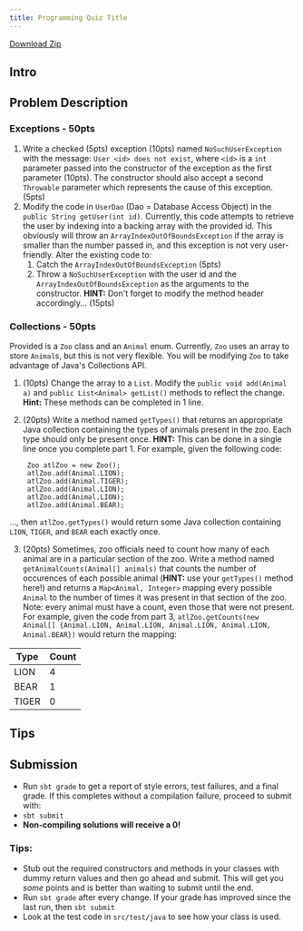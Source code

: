 ```yaml
---
title: Programming Quiz Title
---
```


[Download Zip](https://github.gatech.edu/cs1331-fall2015/pq-exceptions-collections/archive/master.zip)

## Intro

## Problem Description
### Exceptions - 50pts
1. Write a checked (5pts) exception (10pts) named `NoSuchUserException` with the message: `User <id> does not exist`, where `<id>` is a `int` parameter passed into the constructor of the exception as the first parameter (10pts). The constructor should also accept a second `Throwable` parameter which represents the cause of this exception. (5pts)
2. Modify the code in `UserDao` (Dao = Database Access Object) in the `public String getUser(int id)`. Currently, this code attempts to retrieve the user by indexing into a backing array with the provided id. This obviously will throw an `ArrayIndexOutOfBoundsException` if the array is smaller than the number passed in, and this exception is not very user-friendly. Alter the existing code to:
    1. Catch the `ArrayIndexOutOfBoundsException` (5pts)
    2. Throw a `NoSuchUserException` with the user id and the `ArrayIndexOutOfBoundsException` as the arguments to the constructor. **HINT:** Don't forget to modify the method header accordingly... (15pts)

### Collections - 50pts
Provided is a `Zoo` class and an `Animal` enum. Currently, `Zoo` uses an array to store `Animal`s, but this is not very flexible. You will be modifying `Zoo` to take advantage of Java's Collections API. 

1. (10pts) Change the array to a `List`. Modify the `public void add(Animal a)` and `public List<Animal> getList()` methods to reflect the change. **Hint:** These methods can be completed in 1 line.
2. (20pts) Write a method named `getTypes()` that returns an appropriate Java collection containing the types of animals present in the zoo. Each type should only be present once. **HINT:** This can be done in a single line once you complete part 1. For example, given the following code:
        
        Zoo atlZoo = new Zoo();
        atlZoo.add(Animal.LION);
        atlZoo.add(Animal.TIGER);
        atlZoo.add(Animal.LION);
        atlZoo.add(Animal.LION);
        atlZoo.add(Animal.BEAR);
..., then `atlZoo.getTypes()` would return some Java collection containing `LION`, `TIGER`, and `BEAR` each exactly once.

3. (20pts) Sometimes, zoo officials need to count how many of each animal are in a particular section of the zoo. Write a method named `getAnimalCounts(Animal[] animals)` that counts the number of occurences of each possible animal (**HINT:** use your `getTypes()` method here!) and returns a `Map<Animal, Integer>` mapping every possible `Animal` to the number of times it was present in that section of the zoo. Note: every animal must have a count, even those that were not present. For example, given the code from part 3, `atlZoo.getCounts(new Animal[] {Animal.LION, Animal.LION, Animal.LION, Animal.LION, Animal.BEAR})` would return the mapping:

Type  | Count
---   | ---
LION  | 4
BEAR  | 1
TIGER | 0

## Tips

## Submission
- Run `sbt grade` to get a report of style errors, test failures, and a final grade. If this completes without a compilation failure, proceed to submit with:
- `sbt submit`
- **Non-compiling solutions will receive a 0!**


### Tips:
- Stub out the required constructors and methods in your classes with dummy return values and then go ahead and submit. This will get you *some* points and is better than waiting to submit until the end.
- Run `sbt grade` after every change. If your grade has improved since the last run, then `sbt submit`
- Look at the test code in `src/test/java` to see how your class is used.

